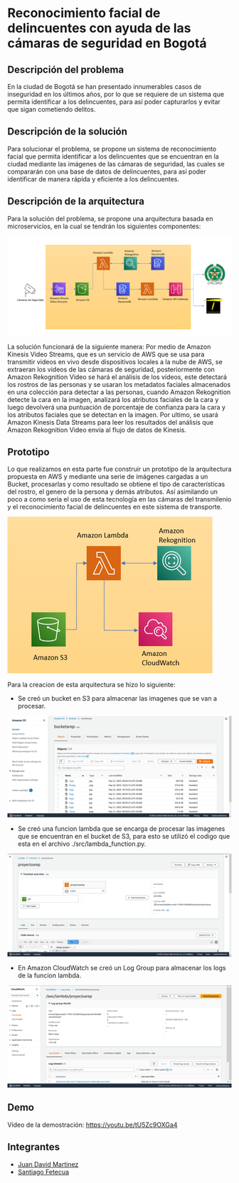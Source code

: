 # Reconocimiento facial de delincuentes con ayuda de las cámaras de seguridad en Bogotá

## Descripción del problema

En la ciudad de Bogotá se han presentado innumerables casos de inseguridad en los últimos años, por lo que se requiere de un sistema que permita identificar a los delincuentes, para así poder capturarlos y evitar que sigan cometiendo delitos.

## Descripción de la solución

Para solucionar el problema, se propone un sistema de reconocimiento facial que permita identificar a los delincuentes que se encuentran en la ciudad mediante las imágenes de las cámaras de seguridad, las cuales se compararán con una base de datos de delincuentes, para así poder identificar de manera rápida y eficiente a los delincuentes.

## Descripción de la arquitectura

Para la solución del problema, se propone una arquitectura basada en microservicios, en la cual se tendrán los siguientes componentes:

![Arquitectura](img/arqarep.png)


La solución funcionará de la siguiente manera: 
Por medio de Amazon Kinesis Video Streams, que es un servicio de AWS que se usa para transmitir videos en vivo desde dispositivos locales a la nube de AWS, se extraeran los videos de las cámaras de seguridad, posteriormente con Amazon Rekognition Video se hará el análisis de los videos, este detectará los rostros de las personas y se usaran los metadatos faciales almacenados en una colección para detectar a las personas, cuando Amazon Rekognition detecte la cara en la imagen, analizará los atributos faciales de la cara y luego devolverá una puntuación de porcentaje de confianza para la cara y los atributos faciales que se detectan en la imagen. Por ultimo, se usará Amazon Kinesis Data Streams  para leer los resultados del análisis que Amazon Rekognition Video envía al flujo de datos de Kinesis.

## Prototipo

Lo que realizamos en esta parte fue construir un prototipo de la arquitectura propuesta en AWS y mediante una serie de imágenes cargadas a un Bucket, procesarlas y como resultado se obtiene el tipo de características del rostro, el genero de la persona y demás atributos. Así asimilando un poco a como seria el uso de esta tecnología en las cámaras del transmilenio y el reconocimiento facial de delincuentes en este sistema de transporte.

![Arquitectura](img/prototipo.png)

Para la creacion de esta arquitectura se hizo lo siguiente:

- Se creó un bucket en S3 para almacenar las imagenes que se van a procesar.

![Arquitectura](img/bucket.png)

- Se creó una funcion lambda que se encarga de procesar las imagenes que se encuentran en el bucket de S3, para esto se utilizó el codigo que esta en el archivo ./src/lambda_function.py.

![Arquitectura](img/lambda.png)

- En Amazon CloudWatch se creó un Log Group para almacenar los logs de la funcion lambda.

![Arquitectura](img/cloudwatch.png)

## Demo

Video de la demostración: https://youtu.be/tU5Zc9OXGa4


## Integrantes
- [Juan David Martinez](https://github.com/juanda171217)
- [Santiago Fetecua](https://github.com/santiago-f20)
